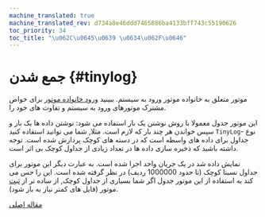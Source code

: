 ```yaml
---
machine_translated: true
machine_translated_rev: d734a8e46ddd7465886ba4133bff743c55190626
toc_priority: 34
toc_title: "\u062C\u0645\u0639 \u0634\u062F\u0646"
---
```


# جمع شدن {#tinylog}

موتور متعلق به خانواده موتور ورود به سیستم. ببینید [ورود خانواده موتور](log_family.md) برای خواص مشترک موتورهای ورود به سیستم و تفاوت های خود را.

این موتور جدول معمولا با روش نوشتن یک بار استفاده می شود: نوشتن داده ها یک بار و سپس خواندن هر چند بار که لازم است. مثلا, شما می توانید استفاده کنید `TinyLog`- نوع جداول برای داده های واسطه است که در دسته های کوچک پردازش شده است. توجه داشته باشید که ذخیره سازی داده ها در تعداد زیادی از جداول کوچک بی اثر است.

نمایش داده شد در یک جریان واحد اجرا شده است. به عبارت دیگر این موتور برای جداول نسبتا کوچک (تا حدود 1000000 ردیف) در نظر گرفته شده است. این را حس می کند به استفاده از این موتور جدول اگر شما بسیاری از جداول کوچک, از ساده تر از [ثبت](log.md) موتور (فایل های کمتر نیاز به باز شود).

[مقاله اصلی](https://clickhouse.tech/docs/en/operations/table_engines/tinylog/) <!--hide-->
